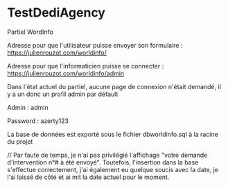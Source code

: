 # TestDediAgency


Partiel WordInfo


Adresse pour que l'utilisateur puisse envoyer son formulaire : https://julienrouzot.com/worldinfo/

Adresse pour que l'informaticien puisse se connecter : https://julienrouzot.com/worldinfo/admin

Dans l'état actuel du partiel, aucune page de connexion n'était demandé, il y a un donc un profil admin par défault 

Admin : admin

Password : azerty123

La base de données est exporté sous le fichier dbworldinfo.sql à la racine du projet



// Par faute de temps, je n'ai pas privilégié l'affichage "votre demande d'intervention n°# à été envoyé". Toutefois, l'insertion dans la base s'effectue correctement, j'ai également eu quelque soucis avec la date, je l'ai laissé de côté et ai mit la date actuel pour le moment.
